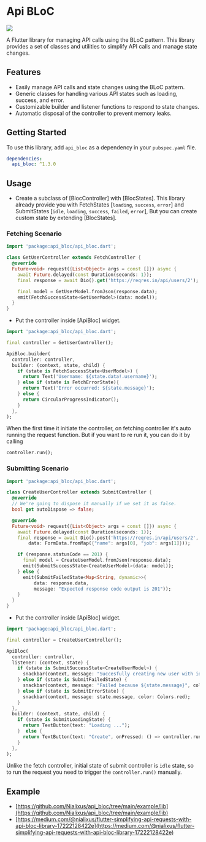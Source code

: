 # Api BLoC
<a href='https://pub.dev/packages/api_bloc'><img src='https://img.shields.io/pub/v/api_bloc.svg?logo=flutter&color=blue&style=flat-square'/></a>

A Flutter library for managing API calls using the BLoC pattern. This library provides a set of classes and utilities to simplify API calls and manage state changes.

## Features
- Easily manage API calls and state changes using the BLoC pattern.
- Generic classes for handling various API states such as loading, success, and error.
- Customizable builder and listener functions to respond to state changes.
- Automatic disposal of the controller to prevent memory leaks.

## Getting Started
To use this library, add `api_bloc` as a dependency in your `pubspec.yaml` file.

```yaml
dependencies:
  api_bloc: ^1.3.0
```

## Usage
- Create a subclass of [BlocController] with [BlocStates].
  This library already provide you with FetchStates [`loading`, `success`, `error`] and SubmitStates [`idle`, `loading`, `success`, `failed`, `error`],
  But you can create custom state by extending [BlocStates].

### Fetching Scenario

```dart
import 'package:api_bloc/api_bloc.dart';

class GetUserController extends FetchController {
  @override
  Future<void> request({List<Object> args = const []}) async {
    await Future.delayed(const Duration(seconds: 1));
    final response = await Dio().get('https://reqres.in/api/users/2');

    final model = GetUserModel.fromJson(response.data);
    emit(FetchSuccessState<GetUserModel>(data: model));
  }
}
```

- Put the controller inside [ApiBloc] widget.

```dart
import 'package:api_bloc/api_bloc.dart';

final controller = GetUserController();

ApiBloc.builder(
  controller: controller,
  builder: (context, state, child) {
    if (state is FetchSuccessState<UserModel>) {
      return Text('Username: ${state.data!.username}');
    } else if (state is FetchErrorState){
      return Text('Error occurred: ${state.message}');
    } else {
      return CircularProgressIndicator();
    }
  },
);
```
When the first time it initiate the controller, on fetching controller it's auto running the request function. But if you want to re run it, you can do it by calling

```dart
controller.run();
```

### Submitting Scenario

```dart
import 'package:api_bloc/api_bloc.dart';

class CreateUserController extends SubmitController {
  @override
  // We're going to dispose it manually if we set it as false.
  bool get autoDispose => false;

  @override
  Future<void> request({List<Object> args = const []}) async {
    await Future.delayed(const Duration(seconds: 1));
    final response = await Dio().post('https://reqres.in/api/users/2',
        data: FormData.fromMap({"name": args[0], "job": args[1]}));

    if (response.statusCode == 201) {
      final model = CreateUserModel.fromJson(response.data);
      emit(SubmitSuccessState<CreateUserModel>(data: model));
    } else {
      emit(SubmitFailedState<Map<String, dynamic>>(
          data: response.data,
          message: "Expected response code output is 201"));
    }
  }
}
```

- Put the controller inside [ApiBloc] widget.

```dart
import 'package:api_bloc/api_bloc.dart';

final controller = CreateUserController();

ApiBloc(
  controller: controller,
  listener: (context, state) {
    if (state is SubmitSuccessState<CreateUserModel>) {
      snackbar(context, message: "Succesfully creating new user with id #${state.data!.id}");
    } else if (state is SubmitFailedState) {
      snackbar(context, message: "Failed because ${state.message}", color: Colors.grey);
    } else if (state is SubmitErrorState) {
      snackbar(context, message: state.message, color: Colors.red);
    }
  },
  builder: (context, state, child) {
    if (state is SubmitLoadingState) {
      return TextButton(text: "Loading ...");
    }  else {
      return TextButton(text: "Create", onPressed: () => controller.run());
    }
  },
);
```
Unlike the fetch controller, initial state of submit controller is `idle` state, so to run the request you need to trigger the `controller.run()` manually.

## Example

- [https://github.com/Nialixus/api_bloc/tree/main/example/lib](https://github.com/Nialixus/api_bloc/tree/main/example/lib)
- [https://medium.com/@nialixus/flutter-simplifying-api-requests-with-api-bloc-library-17222128422e](https://medium.com/@nialixus/flutter-simplifying-api-requests-with-api-bloc-library-17222128422e)
